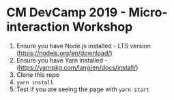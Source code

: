 # CM DevCamp 2019 - Micro-interaction Workshop

1. Ensure you have Node.js installed - LTS version (https://nodejs.org/en/download/)
2. Ensure you have Yarn installed - (https://yarnpkg.com/lang/en/docs/install/)
3. Clone this repo
4. `yarn install`
5. Test if you are seeing the page with `yarn start`
